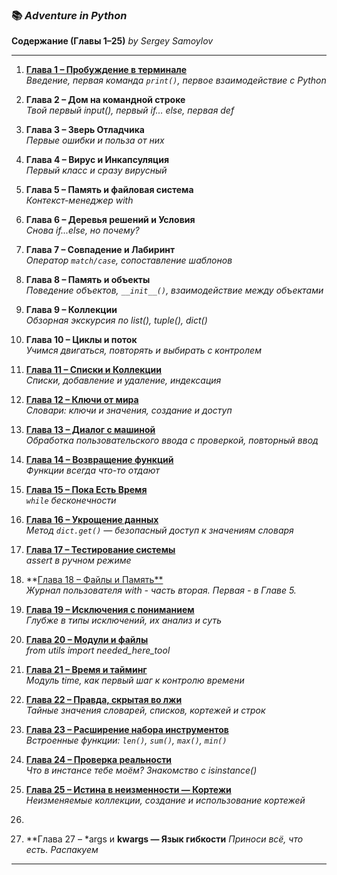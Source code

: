 ### 📚 *Adventure in Python*
**Содержание (Главы 1–25)**
*by Sergey Samoylov*

---

1. [**Глава 1 – Пробуждение в терминале**](Chapter_01.md)  
   *Введение, первая команда `print()`, первое взаимодействие с Python*

2. **Глава 2 – Дом на командной строке**  
   *Твой первый input(), первый if... else, первая def*

3. **Глава 3 – Зверь Отладчика**  
   *Первые ошибки и польза от них*

4. **Глава 4 – Вирус и Инкапсуляция**  
   *Первый класс и сразу вирусный*

5. **Глава 5 – Память и файловая система**  
   *Контекст-менеджер with*

6. **Глава 6 – Деревья решений и Условия**  
   *Снова if...else, но почему?*

7. **Глава 7 – Совпадение и Лабиринт**  
   *Оператор `match/case`, сопоставление шаблонов*

8. **Глава 8 – Память и объекты**  
   *Поведение объектов, `__init__()`, взаимодействие между объектами*

9. **Глава 9 – Коллекции**  
   *Обзорная экскурсия по list(), tuple(), dict()*

10. **Глава 10 – Циклы и поток**  
    *Учимся двигаться, повторять и выбирать с контролем*

11. [**Глава 11 – Списки и Коллекции**](Chapter_11.md)  
    *Списки, добавление и удаление, индексация*

12. [**Глава 12 – Ключи от мира**](Chapter_12.md)  
    *Словари: ключи и значения, создание и доступ*

13. [**Глава 13 – Диалог с машиной**](Chapter_13.md)  
    *Обработка пользовательского ввода с проверкой, повторный ввод*

14. [**Глава 14 – Возвращение функций**](Chapter_14.md)  
    *Функции всегда что-то отдают*

15. [**Глава 15 – Пока Есть Время**](Chapter_15.md)  
    *`while` бесконечности*

16. [**Глава 16 – Укрощение данных**](Chapter_16.md)  
    *Метод `dict.get()` — безопасный доступ к значениям словаря*

17. [**Глава 17 – Тестирование системы**](Chapter_17.md)  
    *assert в ручном режиме*

18. **[Глава 18 – Файлы и Память**](Chapter_18.md)  
    *Журнал пользователя with - часть вторая. Первая - в Главе 5.*

19. [**Глава 19 – Исключения с пониманием**](Chapter_19.md)  
    *Глубже в типы исключений, их анализ и суть*

20. [**Глава 20 – Модули и файлы**](Chapter_20.md)  
    *from utils import needed_here_tool*

21. [**Глава 21 – Время и тайминг**](Chapter_21.md)  
    *Модуль time, как первый шаг к контролю времени*

22. [**Глава 22 – Правда, скрытая во лжи**](Chapter_22.md)  
    *Тайные значения словарей, списков, кортежей и строк*

23. [**Глава 23 – Расширение набора инструментов**](Chapter_23.md)  
    *Встроенные функции: `len()`, `sum()`, `max()`, `min()`*

24. [**Глава 24 – Проверка реальности**](Chapter_24.md)  
    *Что в инстансе тебе моём? Знакомство с isinstance()*

25. [**Глава 25 – Истина в неизменности — Кортежи**](Chapter_25.md)  
    *Неизменяемые коллекции, создание и использование кортежей*

26.

27. **Глава 27 – *args и **kwargs — Язык гибкости**
    *Приноси всё, что есть. Распакуем*
---
